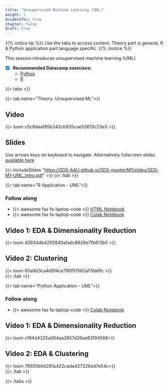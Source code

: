 ```yaml
---
title: "Unsupervised Machine Learning (UML)"
weight: 1
disableToc: true
chapter: false
draft: true
---
```


{{% notice tip %}} Use the tabs to access content. Theory part is general, R & Python application part language specific.
{{% /notice %}}

This session introduces unsupervised machine learning (UML)

* [X] **Recommended Datacamp exercises:**
   * [Python](https://learn.datacamp.com/courses/unsupervised-learning-in-python) 
   * [R](https://learn.datacamp.com/courses/unsupervised-learning-in-r)

{{< tabs >}}

{{< tab name="Theory: Unsupervised ML">}}
  <h2>Video</h2>
  {{< loom  c5c8daaf85b242cb935cae53613c23e3 >}}
  
  <h2>Slides</h2>  
  Use arrows keys on keyboard to navigate. Alternatively fullscreen slides <a href="https://SDS-AAU.github.io/SDS-master/M1/slides/SDS-M1-UML_Intro.pdf" target="_blank">available here</a>
    
  {{< IncludeSlides "https://SDS-AAU.github.io/SDS-master/M1/slides/SDS-M1-UML_Intro.pdf" >}}
{{< /tab >}}



{{< tab name="R Application - UML">}}
<div>
   <h3>Follow along</h3>
  <ul>
    <li> {{< awesome fas fa-laptop-code >}} <a href="https://sds-aau.github.io/SDS-master/M1/Notebooks/UML_application_R.nb.html" target="_blank">HTML Notebook</a> </li>
    <li> {{< awesome fas fa-laptop-code >}} <a href="https://colab.research.google.com/github/SDS-AAU/SDS-master/blob/master/M1/Notebooks/UML_application_R.ipynb" target="_blank">Colab Notebook</a> </li>
  </ul>

  <h2>Video 1: EDA & Dimensionality Reduction</h2>
  {{< loom d3934db4292840afadc8626e7fb613b5 >}}
  
  <h2>Video 2: Clustering</h2>
  {{< loom 60a9d3ca4d5f4ce790f51562af7da6fc >}}
</div>
{{< /tab >}}


  
{{< tab name="Python Application - UML">}}
<div>
   <h3>Follow along</h3> 
  <ul>
    <li> {{< awesome fas fa-laptop-code >}} <a href="https://colab.research.google.com/github/SDS-AAU/SDS-master/blob/master/M1/notebooks/ML_intro_UML.ipynb" target="_blank">Colab Notebook</a> </li>
  </ul>

  <h2>Video 1: EDA & Dimensionality Reduction</h2>
  {{< loom cf84d4225a064aa2857d26ae82f94588>}}
  
  <h2>Video 2: EDA & Clustering</h2>
  {{< loom 76920b0d281a422cada427226ed7e54c>}}
</div>
{{< /tab >}}

{{< /tabs >}}
